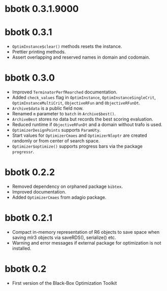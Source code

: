 # bbotk 0.3.1.9000

# bbotk 0.3.1

* `OptimInstance$clear()` methods resets the instance.
* Prettier printing methods.
* Assert overlapping and reserved names in domain and codomain.

# bbotk 0.3.0

* Improved `TerminatorPerfRearched` documentation.
* Added `check_values` flag in `OptimInstance`, `OptimInstanceSingleCrit`, 
  `OptimInstanceMultiCrit`, `ObjectiveRFun` and `ObjectiveRFunDt`.
* `Archive$data` is a public field now.
* Renamed `m` parameter to `batch` in `Archive$best()`.
* `ArchiveBest` stores no data but records the best scoring evaluation.
* Reduced runtime if `ObjectiveRFunDt` and a domain without trafo is used.
* `OptimizerDesignPoints` supports `ParamUty`.
* Start values for `OptimizerCmaes` and `OptimizerNloptr` are created randomly
  or from center of search space.
* `Optimizer$optimize()` supports progress bars via the package `progressr`.

# bbotk 0.2.2

* Removed dependency on orphaned package `bibtex`.
* Improved documentation.
* Added `OptimizerCmaes` from adagio package.

# bbotk 0.2.1

* Compact in-memory representation of R6 objects to save space when
  saving mlr3 objects via saveRDS(), serialize() etc.
* Warning and error messages if external package for optimization is
  not installed.

# bbotk 0.2

* First version of the Black-Box Optimization Toolkit

